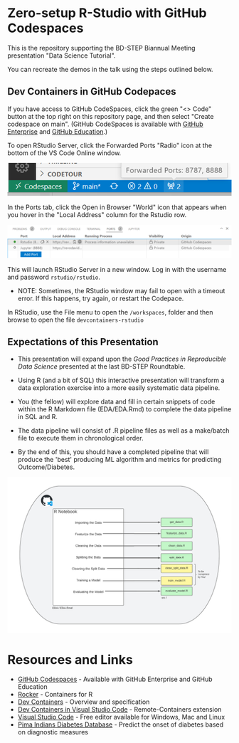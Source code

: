 # Zero-setup R-Studio with GitHub Codespaces

This is the repository supporting the BD-STEP Biannual Meeting presentation "Data Science Tutorial".

You can recreate the demos in the talk using the steps outlined below.

## Dev Containers in GitHub Codepaces

If you have access to GitHub CodeSpaces, click the green "<> Code" button at the top right on this repository page, and then select "Create codespace on main". (GitHub CodeSpaces is available with [GitHub Enterprise](https://github.com/enterprise) and [GitHub Education](https://education.github.com/).)

To open RStudio Server, click the Forwarded Ports "Radio" icon at the bottom of the VS Code Online window.

![Forwarded Ports](/misc/img/forwarded_ports.png)

In the Ports tab, click the Open in Browser "World" icon that appears when you hover in the "Local Address" column for the Rstudio row.

![Ports](/misc/img/ports.png)

This will launch RStudio Server in a new window. Log in with the username and password `rstudio/rstudio`. 

* NOTE: Sometimes, the RStudio window may fail to open with a timeout error. If this happens, try again, or restart the Codepace.

In RStudio, use the File menu to open the `/workspaces`, folder and then browse to open the file `devcontainers-rstudio`

## Expectations of this Presentation
-   This presentation will expand upon the *Good Practices in Reproducible Data Science* presented at the last BD-STEP Roundtable.

-   Using R (and a bit of SQL) this interactive presentation will transform a data exploration exercise into a more easily systematic data pipeline.

-   You (the fellow) will explore data and fill in certain snippets of code within the R Markdown file (EDA/EDA.Rmd) to complete the data pipeline in SQL and R.

-   The data pipeline will consist of .R pipeline files as well as a make/batch file to execute them in chronological order.

-   By the end of this, you should have a completed pipeline that will produce the 'best' producing ML algorithm and metrics for predicting Outcome/Diabetes.

![Flow Chart](/misc/img/flow_diagram.png)

# Resources and Links

* [GitHub Codespaces](https://github.com/features/codespaces) - Available with GitHub Enterprise and GitHub Education
* [Rocker](https://www.rocker-project.org/) - Containers for R 
* [Dev Containers](https://containers.dev/) - Overview and specification
* [Dev Containers in Visual Studio Code](https://marketplace.visualstudio.com/items?itemName=ms-vscode-remote.remote-containers) - Remote-Containers extension 
* [Visual Studio Code](https://code.visualstudio.com/) - Free editor available for Windows, Mac and Linux
* [Pima Indians Diabetes Database](https://www.kaggle.com/datasets/uciml/pima-indians-diabetes-database) - Predict the onset of diabetes based on diagnostic measures
